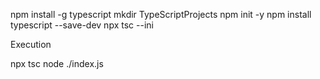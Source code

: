 npm install -g typescript
mkdir TypeScriptProjects
npm init -y
npm install typescript --save-dev
npx tsc --ini

Execution

npx tsc
node ./index.js
